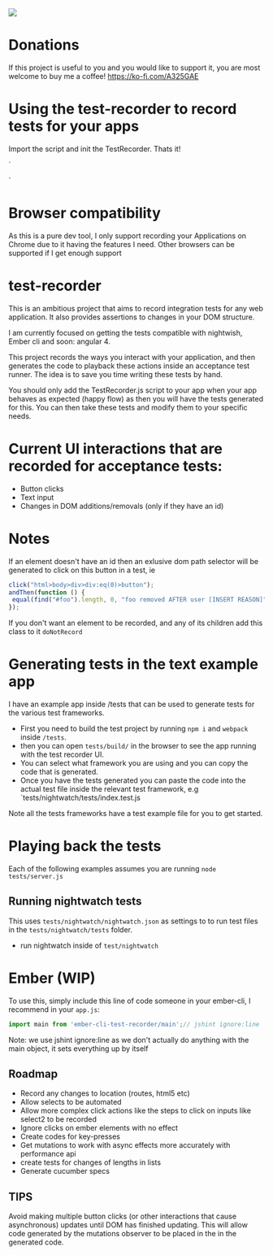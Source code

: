 <img src="https://codeship.com/projects/75fa7d90-fc5b-0134-0f39-32469d5c0e33/status?branch=master"/>

# Donations
If this project is useful to you and you would like to support it, you are most welcome to buy me a coffee! https://ko-fi.com/A325GAE

# Using the test-recorder to record tests for your apps

Import the script and init the TestRecorder. Thats it! 

`<script src="node_modules/test-recorder/test-recorder.js"></script>

<script type="text/javascript">
  var testRecorder = new TestRecorder.TestRecorder()
</script>
`

# Browser compatibility

As this is a pure dev tool, I only support recording your Applications on Chrome due to it having the features I need. Other browsers can be supported if I get enough support

# test-recorder
This is an ambitious project that aims to record integration tests for any web application. It also provides assertions to changes in your DOM structure.

I am currently focused on getting the tests compatible with nightwish, Ember cli and soon: angular 4.

This project records the ways you interact with your application, and then generates the code to playback these actions inside an acceptance test runner. 
The idea is to save you time writing these tests by hand.
 
You should only add the TestRecorder.js script to your app when your app behaves as
expected (happy flow) as then you will have the tests generated for this. You can then take these tests and modify them to your specific needs.

# Current UI interactions that are recorded for acceptance tests:

* Button clicks
* Text input 
* Changes in DOM additions/removals (only if they have an id)

# Notes

If an element doesn't have an id then an exlusive dom path selector will be generated to click on this button in a test, ie
```js
click("html>body>div>div:eq(0)>button");
andThen(function () {
 equal(find("#foo").length, 0, "foo removed AFTER user [INSERT REASON]");
});
```

If you don't want an element to be recorded, and any of its children add this class to it `doNotRecord`


# Generating tests in the text example app


I have an example app inside /tests that can be used to generate tests for the various test frameworks.
 
* First you need to build the test project by running `npm i` and `webpack` inside `/tests`. 
* then you can open `tests/build/` in the browser to see the app running with the test recorder UI. 
* You can select what framework you are using and you can copy the code that is generated.
* Once you have the tests generated you can paste the code into the actual test file inside the relevant test framework, e.g `tests/nightwatch/tests/index.test.js

Note all the tests frameworks have a test example file for you to get started.

# Playing back the tests
Each of the following examples assumes you are running `node tests/server.js`

## Running nightwatch tests

This uses `tests/nightwatch/nightwatch.json` as settings to to run test files in the  `tests/nightwatch/tests` folder.

* run nightwatch inside of `test/nightwatch`


# Ember (WIP)

To use this, simply include this line of code someone in your ember-cli, I recommend in your `app.js`:

```js
import main from 'ember-cli-test-recorder/main';// jshint ignore:line
```
Note: we use jshint ignore:line as we don't actually do anything with the main object, it sets everything up by itself

## Roadmap
* Record any changes to location (routes, html5 etc)
* Allow selects to be automated
* Allow more complex click actions like the steps to click on inputs like select2 to be recorded
* Ignore clicks on ember elements with no effect
* Create codes for key-presses 
* Get mutations to work with async effects more accurately with performance api
* create tests for changes of lengths in lists
* Generate cucumber specs

## TIPS

Avoid making multiple button clicks (or other interactions that cause asynchronous) updates until DOM has 
finished updating. This will allow code generated by the mutations observer to be placed in the in the
generated code. 


